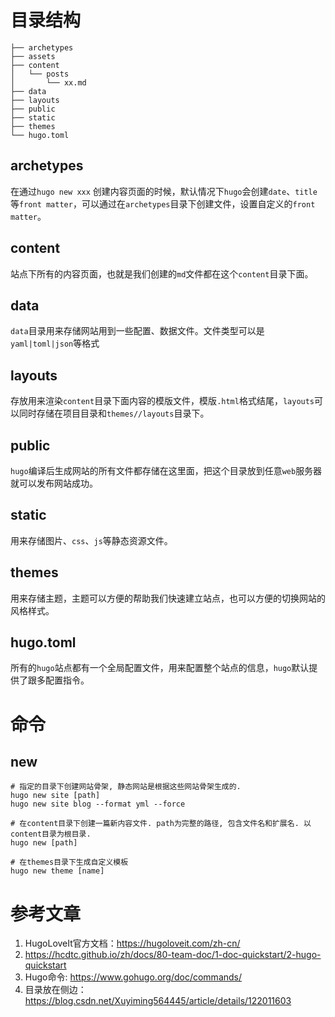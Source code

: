 # 目录结构

    ├── archetypes
    ├── assets
    ├── content
    │   └── posts
    │       └── xx.md
    ├── data
    ├── layouts
    ├── public
    ├── static
    ├── themes
    └── hugo.toml

## archetypes

在通过`hugo new xxx` 创建内容页面的时候，默认情况下`hugo`会创建`date`、`title`等`front matter`，可以通过在`archetypes`目录下创建文件，设置自定义的`front matter`。

## content

站点下所有的内容页面，也就是我们创建的`md`文件都在这个`content`目录下面。

## data

`data`目录用来存储网站用到一些配置、数据文件。文件类型可以是`yaml|toml|json`等格式

## layouts

存放用来渲染`content`目录下面内容的模版文件，模版`.html`格式结尾，`layouts`可以同时存储在项目目录和`themes//layouts`目录下。

## public

`hugo`编译后生成网站的所有文件都存储在这里面，把这个目录放到任意`web`服务器就可以发布网站成功。

## static

用来存储图片、`css`、`js`等静态资源文件。

## themes

用来存储主题，主题可以方便的帮助我们快速建立站点，也可以方便的切换网站的风格样式。

## hugo.toml

所有的`hugo`站点都有一个全局配置文件，用来配置整个站点的信息，`hugo`默认提供了跟多配置指令。

# 命令

## new
```
# 指定的目录下创建网站骨架, 静态网站是根据这些网站骨架生成的.
hugo new site [path]
hugo new site blog --format yml --force

# 在content目录下创建一篇新内容文件. path为完整的路径, 包含文件名和扩展名. 以content目录为根目录.
hugo new [path] 

# 在themes目录下生成自定义模板
hugo new theme [name]
```

# 参考文章

1. HugoLoveIt官方文档：<https://hugoloveit.com/zh-cn/>
2. <https://hcdtc.github.io/zh/docs/80-team-doc/1-doc-quickstart/2-hugo-quickstart>
3. Hugo命令: <https://www.gohugo.org/doc/commands/>
4. 目录放在侧边： <https://blog.csdn.net/Xuyiming564445/article/details/122011603>